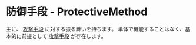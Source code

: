 # 防御手段 - ProtectiveMethod
主に、 [攻撃手段](Attack.md#攻撃手段---attackmethod) に対する振る舞いを持ちます。
単体で機能することはなく、基本的に前提として [攻撃手段](Attack.md#攻撃手段---attackmethod) が存在します。